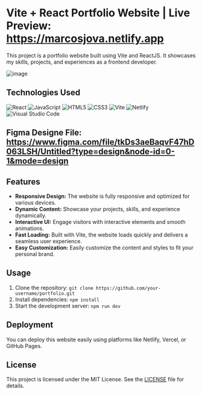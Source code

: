 # Vite + React Portfolio Website | Live Preview: https://marcosjova.netlify.app

This project is a portfolio website built using Vite and ReactJS. It showcases my skills, projects, and experiences as a frontend developer.

![image](https://github.com/joaomarcosjova/react-portfolio/assets/89745621/560d979d-d533-4170-98f7-a50ef42feadf)


## Technologies Used

 ![React](https://img.shields.io/badge/-React-61DAFB?style=flat-square&logo=react&logoColor=white)
 ![JavaScript](https://img.shields.io/badge/-JavaScript-F7DF1E?style=flat-square&logo=javascript&logoColor=white)
 ![HTML5](https://img.shields.io/badge/-HTML5-E34F26?style=flat-square&logo=html5&logoColor=white)
 ![CSS3](https://img.shields.io/badge/-CSS3-1572B6?style=flat-square&logo=css3&logoColor=white)
 ![Vite](https://img.shields.io/badge/-Vite-646CFF?style=flat-square&logo=vite&logoColor=white)
 ![Netlify](https://img.shields.io/badge/-Netlify-00C7B7?style=flat-square&logo=netlify&logoColor=white)
 ![Visual Studio Code](https://img.shields.io/badge/-VS_Code-007ACC?style=flat-square&logo=visual-studio-code&logoColor=white)

  ## Figma Designe File: https://www.figma.com/file/tkDs3aeBaqvF47hD063LSH/Untitled?type=design&node-id=0-1&mode=design
  
 ## Features

- **Responsive Design:** The website is fully responsive and optimized for various devices.
- **Dynamic Content:** Showcase your projects, skills, and experience dynamically.
- **Interactive UI:** Engage visitors with interactive elements and smooth animations.
- **Fast Loading:** Built with Vite, the website loads quickly and delivers a seamless user experience.
- **Easy Customization:** Easily customize the content and styles to fit your personal brand.

## Usage

1. Clone the repository: `git clone https://github.com/your-username/portfolio.git`
2. Install dependencies: `npm install`
3. Start the development server: `npm run dev`

## Deployment

You can deploy this website easily using platforms like Netlify, Vercel, or GitHub Pages.

## License

This project is licensed under the MIT License. See the [LICENSE](LICENSE) file for details.
